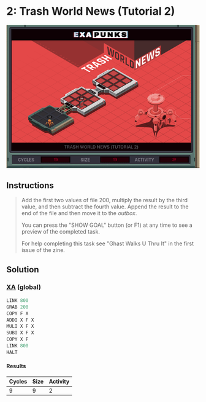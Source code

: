 # 2: Trash World News (Tutorial 2)

<div align="center"><img src="EXAPUNKS - TRASH WORLD NEWS (9, 9, 2, 2022-12-10-19-58-19).gif" /></div>

## Instructions
> Add the first two values of file 200, multiply the result by the third value, and then subtract the fourth value. Append the result to the end of the file and then move it to the *outbox*.
> 
> You can press the "SHOW GOAL" button (or F1) at any time to see a preview of the completed task.
> 
> For help completing this task see "Ghast Walks U Thru It" in the first issue of the zine.

## Solution

### [XA](XA.exa) (global)
```asm
LINK 800
GRAB 200
COPY F X
ADDI X F X
MULI X F X
SUBI X F X
COPY X F
LINK 800
HALT
```

#### Results
| Cycles | Size | Activity |
|--------|------|----------|
| 9      | 9    | 2        |
